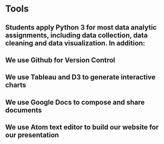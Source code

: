 # Tools

## Students apply Python 3 for most data analytic assignments, including data collection, data cleaning and data visualization. In addition:

## We use Github for Version Control

## We use Tableau and D3 to generate interactive charts

## We use Google Docs to compose and share documents

## We use Atom text editor to build our website for our presentation
